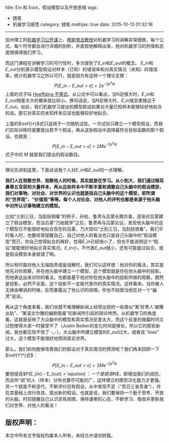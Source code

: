 title: Ein 和 Eout，假设模型以及开放思维
tags:
  - 随笔
  - 机器学习感悟
category: 随笔
mathjax: true
date: 2015-10-13 01:32:18
---


加州理工的[机器学习公开课](http://open.163.com/special/opencourse/learningfromdata.html)上，[穆斯塔法教授](https://work.caltech.edu)对机器学习的讲解非常细致，每个公式、每个符号都会进行详细的剖析，并直观地解释出来，他对机器学习的热情和态度很值得我们学习。

而这门课程在讲解学习的可行性时，多次提到了$E\_{in}$和$E\_{out}$的概念。 $E\_{in}$和$E\_{out}$分别表示模型假设对样本（已知）的错误率和对真实情况（未知）的错误率。统计机器学习之所以可行，就是因为有这样一个理论支撑：
$$P[E\_{in} - E\_{out} > \epsilon] = 2 e^{-2\epsilon^2 N} \tag{\*}\label{\*}$$
上面的式子叫 [Hoeffding 不等式](https://en.wikipedia.org/wiki/Hoeffding%27s_inequality)。从公式中可以看出，当N足够大时，$E\_{in}$和$E\_{out}$相差太大的概率就比较小。换句话说，当N足够大时，$E\_{in}$就会更接近于$E\_{out}$。如此，我们机器学习提出的模型假设如果对大量已知样本能够较好地拟合的话，那它对真实的未知样本应该也能够较好地拟合。

上面的$\ref{\*}$式只适用于一次随机试验，一次试验只建立一个模型假设，而我们实际训练时是要提出若干个假设，再从这些假设中选择最符合目标函数的那个假设。也就是：
$$P[E\_{in} - E\_{out} > \epsilon] = 2 M e^{-2\epsilon^2 N} \tag{\*\*}\label{\*\*}$$
式子中的 M 就是我们提出的假设数目。

<!-- more -->
---

理论先讲到这里，下面谈谈我个人对$E\_{in}$和$E\_{out}$的一点理解。

**我们人在观察世界、观察他人的时候，其实就是在学习。从小到大，我们通过眼耳鼻等五官获知大量样本，再从这些样本中不断丰富和调整自己头脑中的假设模型，我们对事物、对社会、对世界的认识也就是指自己头脑中的这个模型，即所谓的“世界观”、“价值观”等等。每个人对社会、对他人的评判也都是来源于他头脑中对所认识事物建立的模型。**

比如“士别三日，当刮目相看”的例子，孙权、鲁肃与吕蒙长期共事，逐渐对吕蒙建立了假设模型，而当吕蒙“乃始就学”之后，鲁肃再与吕蒙论议，发现他头脑中的这个模型已不能很好地拟合现在的吕蒙，乃大惊曰“士别三日，当刮目想看”。我们平时看人时，也要经常提醒自己，自己对他人的看法也只是自己头脑中的“假设模型”而已，你自己觉得拟合的再好，觉得$E\_{in}$已经很小了，但也不能说明这个“假设”就能很好地拟合真实情况。$E\_{in}$小，不代表$E\_{out}$就小，还有可能是过拟合，或是假设模型本身就错了啊。

所以有时面对他人无端指责或是误解时，我们可以这样想：他对你的看法，其实是他先对你观察，并在他头脑中建立一个模型，这个模型就是你在他头脑中的投影。而他表达出来对你的看法，也都是基于他对你在他头脑中的投影所做的观察。既然是投影，必然不全面，这个投影不一定能代表你的真实情况。这样看来，当你被人无缘由嘲讽的时候，反而暴露出了他认识的局限。你也不妨就当他在对一个“幽灵”说话。

再从这个角度来看，我们也就不难理解新闻上经常出现的一些类似“某‘好男人’被曝出轨”、“某温文尔雅的编剧吸毒”的新闻所引起的舆论哗然。从机器学习的角度看，这就是反映了大众脑中的模型和真实情况反差太大，而这个反差的揭露时间又过短使得大家一时接受不了（Justin Beiber的变化时间就够长，所以它的那些新闻，我也都见怪不怪了 -\_-）。大众脑中所建立模型的$E\_{out}$过大，或者说 "bias" 过大，这个模型不能很好地预测真实世界。

那么，我们如何能够改善我们的假设对于真实情况的预测呢？我们再来回顾一下$\ref{\*\*}式$：
$$P[E\_{in} - E\_{out} > \epsilon] = 2 M e^{-2\epsilon^2 N}$$ 
要想提高$P[E\_{in} - E\_{out} > \epsilon] $：一个是提高$N$，即增加我们的阅历，而且所“阅”的人（样本）分布也要尽可能的广，这样建立的模型泛化能力才更强。另一个就是不断迭代，不断评价旧有假设，从中发现不足（“吾日三省吾身”），并在其基础上进行改良，提出新的假设。也就是说，我们要保持一个勤于思考、开放的头脑，时刻提醒自己认识具有局限，保持谦卑的心态，不断学习、吸收并更新我们对世界、对他人的看法！

版权声明：
---
本文中所有文字版权均属本人所有，未经允许请勿转载。
